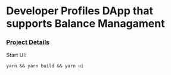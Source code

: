 # Developer Profiles DApp that supports Balance Managament

### <a href="https://github.com/micheledurden43/Gitcoin-Nervos-Hack/tree/master/T08"> Project Details </a>

Start UI:

```
yarn && yarn build && yarn ui
```
